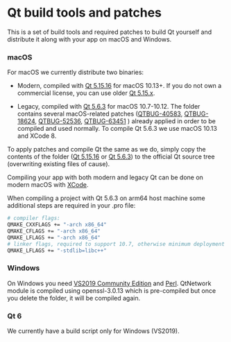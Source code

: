 # Qt build tools and patches

This is a set of build tools and required patches to build Qt yourself and distribute it along with your app on macOS and Windows.

### macOS

For macOS we currently distribute two binaries:

- Modern, compiled with [Qt 5.15.16](5.15.16) for macOS 10.13+. If you do not own a commercial license, you can use older [Qt 5.15.x](https://crystalidea.com/blog/qt-5-15-lts-commercial-source-code).

- Legacy, compiled with [Qt 5.6.3](5.6.3) for macOS 10.7-10.12. The folder contains several macOS-related patches ([QTBUG-40583](https://bugreports.qt.io/browse/QTBUG-40583), [QTBUG-18624](https://bugreports.qt.io/browse/QTBUG-18624), [QTBUG-52536](https://bugreports.qt.io/browse/QTBUG-52536), [QTBUG-63451](https://bugreports.qt.io/browse/QTBUG-63451) ) already applied in order to be compiled and used normally. To compile Qt 5.6.3 we use macOS 10.13 and XCode 8.

To apply patches and compile Qt the same as we do, simply copy the contents of the folder ([Qt 5.15.16](5.15.16) or [Qt 5.6.3](5.6.3)) to the official Qt source tree (overwriting existing files of cause).

Compiling your app with both modern and legacy Qt can be done on modern macOS with [XCode](https://apps.apple.com/us/app/xcode/id497799835?mt=12).

When compiling a project with Qt 5.6.3 on arm64 host machine some additional steps are required in your .pro file:

```bash
# compiler flags:
QMAKE_CXXFLAGS += "-arch x86_64"
QMAKE_CFLAGS += "-arch x86_64"
QMAKE_LFLAGS += "-arch x86_64"
# linker flags, required to support 10.7, otherwise minimum deployment target is 10.9
QMAKE_LFLAGS += "-stdlib=libc++"
```

### Windows

On Windows you need [VS2019 Community Edition](https://visualstudio.microsoft.com/downloads/) and [Perl](https://strawberryperl.com/). QtNetwork module is compiled using openssl-3.0.13 which is pre-compiled but once you delete the folder, it will be compiled again.

### Qt 6

We currently have a build script only for Windows (VS2019).
